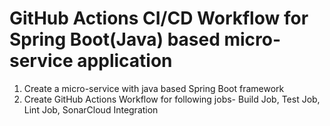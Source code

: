 # GitHub Actions CI/CD Workflow for Spring Boot(Java) based micro-service application  
1. Create a micro-service with java based Spring Boot framework
2. Create GitHub Actions Workflow for following jobs- Build Job, Test Job, Lint Job, SonarCloud Integration

